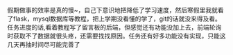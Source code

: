 假期做事的效率是真的慢~，自己下意识地把降低了学习速度，然后寒假里我就看了flask，mysql数据库等教程，把上学期没看懂的学了，git的话就没来得及看。任务进度的话,看着教程写了留言板的后端，但感觉还有功能没加上去，前端轮询时获取不了数据就很头疼，还需要找找原因。任务还有好多功能没有实现，只能这几天再抽时间尽可能完善了
